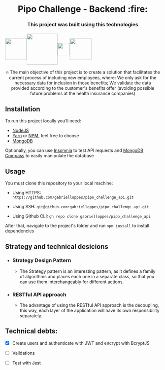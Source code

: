 <h1 align="center">
Pipo Challenge - Backend :fire:
</h1>
<h3 align="center">
This project was built using this technologies<br><br>
  
<div align="center">
  <div style="display: flex; place-items: center;">
    <img width="70" src="https://github.com/gabrielloppes/icons/blob/main/5iB8FDY%20-%20Imgur.png">
    <img width="100" src="https://github.com/gabrielloppes/icons/blob/main/AQOATQ3%20-%20Imgur.png">
    <img width="40" src="https://github.com/gabrielloppes/icons/blob/main/KQ8ne7T%20-%20Imgur.png">
    <img width="70" src="https://github.com/gabrielloppes/icons/blob/main/F6F64rl%20-%20Imgur.png">
  </div>
</div>

</h3>

<p align="center">
🔥 The main objective of this project is to create a solution that facilitates the current process of including new employees, where: We only ask for the necessary data for inclusion in those benefits; We validate the data provided according to the customer's benefits offer (avoiding possible future problems at the health insurance companies)
</p>

## Installation

To run this project locally you'll need:<br>

- [NodeJS](https://nodejs.org/en/)
- [Yarn](https://yarnpkg.com/) or [NPM](https://www.npmjs.com/), feel free to choose
- [MongoDB](https://www.mongodb.com/)

Optionally, you can use [Insomnia](https://insomnia.rest/) to test API requests and [MongoDB Compass](https://www.mongodb.com/products/compass) to easily manipulate the database

## Usage

You must clone this repository to your local machine:<br>

- Using HTTPS:
  `https://github.com/gabrielloppes/pipo_challenge_api.git`

- Using SSH:
  `git@github.com:gabrielloppes/pipo_challenge_api.git`

- Using Github CLI:
  `gh repo clone gabrielloppes/pipo_challenge_api`

After that, navigate to the project's folder and run `npm install` to install dependencies

## Strategy and technical desicions

- ### Strategy Design Pattern<br>

  - The Strategy pattern is an interesting pattern, as it defines a family of algorithms and places each one in a separate class, so that you can use them interchangeably for different actions.

- ### RESTful API approach<br>
  - The advantage of using the RESTful API approach is the decoupling, this way, each layer of the application will have its own responsibility separately.

## Technical debts:

- [x] Create users and authenticate with JWT and encrypt with BcryptJS

- [ ] Validations

- [ ] Test with Jest
